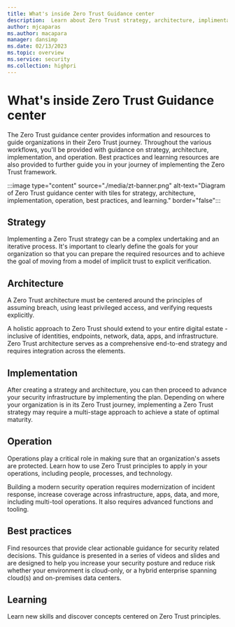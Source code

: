 ```yaml
---
title: What's inside Zero Trust Guidance center           
description:  Learn about Zero Trust strategy, architecture, implimentation, operation, best practices, and learn guidance.       
author: mjcaparas
ms.author: macapara
manager: dansimp
ms.date: 02/13/2023
ms.topic: overview
ms.service: security
ms.collection: highpri
---
```



# What's inside Zero Trust Guidance center

The Zero Trust guidance center provides information and resources to guide organizations in their Zero Trust journey. Throughout the various workflows, you'll be provided with guidance on strategy, architecture, implementation, and operation. Best practices and learning resources are also provided to further guide you in your journey of implementing the Zero Trust framework. 


:::image type="content" source="./media/zt-banner.png" alt-text="Diagram of Zero Trust guidance center with tiles for strategy, architecture, implementation, operation, best practices, and learning." border="false":::



## Strategy

Implementing a Zero Trust strategy can be a complex undertaking and an iterative process. It's important to clearly define the goals for your organization so that you can prepare the required resources and to achieve the goal of moving from a model of implicit trust to explicit verification. 


## Architecture

A Zero Trust architecture must be centered around the principles of assuming breach, using least privileged access, and verifying requests explicitly. 

A holistic approach to Zero Trust should extend to your entire digital estate - inclusive of identities, endpoints, network, data, apps, and infrastructure. Zero Trust architecture serves as a comprehensive end-to-end strategy and requires integration across the elements.

## Implementation
After creating a strategy and architecture, you can then proceed to advance your security infrastructure by implementing the plan. Depending on where your organization is in its Zero Trust journey, implementing a Zero Trust strategy may require a multi-stage approach to achieve a state of optimal maturity.


## Operation
Operations play a critical role in making sure that an organization's assets are protected. Learn how to use Zero Trust principles to apply in your operations, including people, processes, and technology.

Building a modern security operation requires modernization of incident response, increase coverage across infrastructure, apps, data, and more, including multi-tool operations. It also requires advanced functions and tooling. 

 
## Best practices

Find resources that provide clear actionable guidance for security related decisions. This guidance is presented in a series of videos and slides and are designed to help you increase your security posture and reduce risk whether your environment is cloud-only, or a hybrid enterprise spanning cloud(s) and on-premises data centers. 


## Learning

Learn new skills and discover concepts centered on Zero Trust principles. 



